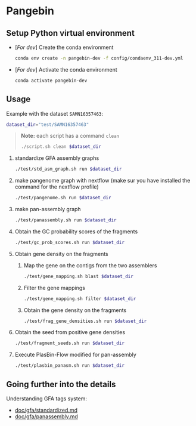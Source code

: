 # Pangebin

## Setup Python virtual environment

<!-- DOCU condaenv for dev -> change when user's one is ready -->
* [*For dev*] Create the conda environment

  ```sh
  conda env create -n pangebin-dev -f config/condaenv_311-dev.yml
  ```

* [*For dev*] Activate the conda environment

  ```sh
  conda activate pangebin-dev
  ```

## Usage

Example with the dataset `SAMN16357463`:

```sh
dataset_dir="test/SAMN16357463"
```

> **Note:** each script has a command `clean`
>
> ```sh
> ./script.sh clean $dataset_dir
> ```

1. standardize GFA assembly graphs

   ```sh
   ./test/std_asm_graph.sh run $dataset_dir
   ```

2. make pangenome graph with nextflow (make sur you have installed the command for the nextflow profile)

   ```sh
   ./test/pangenome.sh run $dataset_dir
   ```

3. make pan-assembly graph

   ```sh
   ./test/panassembly.sh run $dataset_dir
   ```

4. Obtain the GC probability scores of the fragments

   ```sh
   ./test/gc_prob_scores.sh run $dataset_dir
   ```

5. Obtain gene density on the fragments

   1. Map the gene on the contigs from the two assemblers

      ```sh
      ./test/gene_mapping.sh blast $dataset_dir
      ```

   2. Filter the gene mappings

      ```sh
      ./test/gene_mapping.sh filter $dataset_dir
      ```

   3. Obtain the gene density on the fragments

      ```sh
      ./test/frag_gene_densities.sh run $dataset_dir
      ```

6. Obtain the seed from positive gene densities

   ```sh
   ./test/fragment_seeds.sh run $dataset_dir
   ```

7. Execute PlasBin-Flow modified for pan-assembly

   ```sh
   ./test/plasbin_panasm.sh run $dataset_dir
   ```

## Going further into the details

Understanding GFA tags system:

* [doc/gfa/standardized.md](doc/gfa/standardized.md)
* [doc/gfa/panassembly.md](doc/gfa/panassembly.md)
